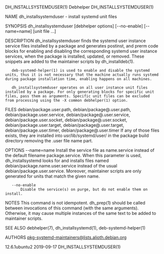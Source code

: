 DH_INSTALLSYSTEMDUSER(1)                                                                                                                               Debhelper                                                                                                                               DH_INSTALLSYSTEMDUSER(1)

NAME
       dh_installsystemduser - install systemd unit files

SYNOPSIS
       dh_installsystemduser [debhelper options] [--no-enable] [--name=name] [unit file ...]

DESCRIPTION
       dh_installsystemduser finds the systemd user instance service files installed by a package and generates postinst, and prerm code blocks for enabling and disabling the corresponding systemd user instance services, when the package is installed, updated, or removed. These snippets are added to the
       maintainer scripts by dh_installdeb(1).

       deb-systemd-helper(1) is used to enable and disable the systemd units, thus it is not necessary that the machine actually runs systemd during package installation time, enabling happens on all machines.

       dh_installsystemduser operates on all user instance unit files installed by a package. For only generating blocks for specific unit files, pass them as arguments. Specific unit files can be excluded from processing using the -X common debhelper(1) option.

FILES
       debian/package.user.path, debian/package@.user.path, debian/package.user.service, debian/package@.user.service, debian/package.user.socket, debian/package@.user.socket, debian/package.user.target, debian/package@.user.target, debian/package.user.timer, debian/package@.user.timer
           If any of those files exists, they are installed into usr/lib/systemd/user/ in the package build directory removing the .user file name part.

OPTIONS
       --name=name
           Install the service file as name.service instead of the default filename package.service. When this parameter is used, dh_installsystemd looks for and installs files named debian/package.name.user.service instead of the usual debian/package.user.service.  Moreover, maintainer scripts are only
           generated for units that match the given name.

       --no-enable
           Disable the service(s) on purge, but do not enable them on install.

NOTES
       This command is not idempotent. dh_prep(1) should be called between invocations of this command (with the same arguments). Otherwise, it may cause multiple instances of the same text to be added to maintainer scripts.

SEE ALSO
       debhelper(7), dh_installsystemd(1), deb-systemd-helper(1)

AUTHORS
       pkg-systemd-maintainers@lists.alioth.debian.org

12.6.1ubuntu2                                                                                                                                          2019-09-17                                                                                                                              DH_INSTALLSYSTEMDUSER(1)
